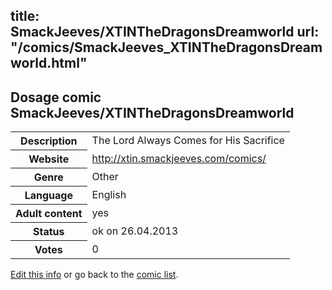 title: SmackJeeves/XTINTheDragonsDreamworld
url: "/comics/SmackJeeves_XTINTheDragonsDreamworld.html"
---
Dosage comic SmackJeeves/XTINTheDragonsDreamworld
-----------------------------------------

<p id="msg"></p>
<script type="text/javascript">
if (window.location.search === '?edit_info_mail=sent_ok') {
  var elem = document.getElementById("msg");
  elem.innerHTML = 'Edited information sucessfully sent.';
  elem.className = 'ok';
}
</script>
<table class="comicinfo">
<tr>
<th>Description</th><td>The Lord Always Comes for His Sacrifice</td>
</tr>
<tr>
<th>Website</th><td><a href="http://xtin.smackjeeves.com/comics/">http://xtin.smackjeeves.com/comics/</a></td>
</tr>
<tr>
<th>Genre</th><td>Other</td>
</tr>
<tr>
<th>Language</th><td>English</td>
</tr>
<tr>
<th>Adult content</th><td>yes</td>
</tr>
<tr>
<th>Status</th><td>ok on 26.04.2013</td>
</tr>
<tr>
<th>Votes</th><td>0</td>
</tr>
</table>

[Edit this info](SmackJeeves_XTINTheDragonsDreamworld_edit.html) or go back to the [comic list](../comic-index.html).
